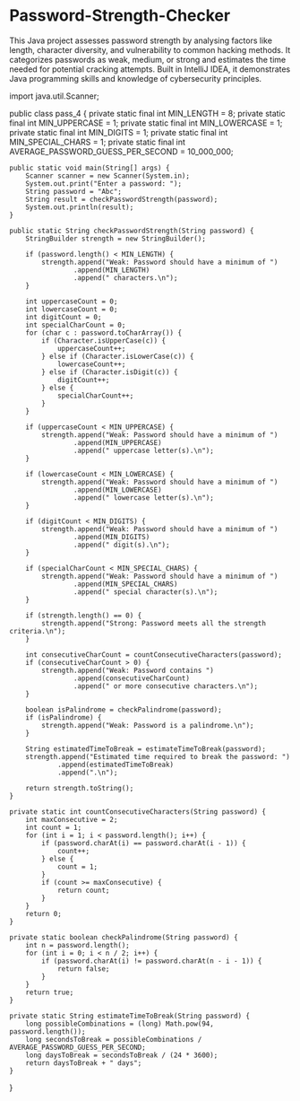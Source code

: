 # Password-Strength-Checker

This Java project assesses password strength by analysing factors like length, character diversity, and vulnerability to common hacking methods. It
categorizes passwords as weak, medium, or strong and estimates the time needed for potential cracking attempts. Built in IntelliJ IDEA, it demonstrates
Java programming skills and knowledge of cybersecurity principles.

import java.util.Scanner;

public class pass_4 {
    private static final int MIN_LENGTH = 8;
    private static final int MIN_UPPERCASE = 1;
    private static final int MIN_LOWERCASE = 1;
    private static final int MIN_DIGITS = 1;
    private static final int MIN_SPECIAL_CHARS = 1;
    private static final int AVERAGE_PASSWORD_GUESS_PER_SECOND = 10_000_000;

    public static void main(String[] args) {
        Scanner scanner = new Scanner(System.in);
        System.out.print("Enter a password: ");
        String password = "Abc";
        String result = checkPasswordStrength(password);
        System.out.println(result);
    }

    public static String checkPasswordStrength(String password) {
        StringBuilder strength = new StringBuilder();

        if (password.length() < MIN_LENGTH) {
            strength.append("Weak: Password should have a minimum of ")
                    .append(MIN_LENGTH)
                    .append(" characters.\n");
        }

        int uppercaseCount = 0;
        int lowercaseCount = 0;
        int digitCount = 0;
        int specialCharCount = 0;
        for (char c : password.toCharArray()) {
            if (Character.isUpperCase(c)) {
                uppercaseCount++;
            } else if (Character.isLowerCase(c)) {
                lowercaseCount++;
            } else if (Character.isDigit(c)) {
                digitCount++;
            } else {
                specialCharCount++;
            }
        }

        if (uppercaseCount < MIN_UPPERCASE) {
            strength.append("Weak: Password should have a minimum of ")
                    .append(MIN_UPPERCASE)
                    .append(" uppercase letter(s).\n");
        }

        if (lowercaseCount < MIN_LOWERCASE) {
            strength.append("Weak: Password should have a minimum of ")
                    .append(MIN_LOWERCASE)
                    .append(" lowercase letter(s).\n");
        }

        if (digitCount < MIN_DIGITS) {
            strength.append("Weak: Password should have a minimum of ")
                    .append(MIN_DIGITS)
                    .append(" digit(s).\n");
        }

        if (specialCharCount < MIN_SPECIAL_CHARS) {
            strength.append("Weak: Password should have a minimum of ")
                    .append(MIN_SPECIAL_CHARS)
                    .append(" special character(s).\n");
        }

        if (strength.length() == 0) {
            strength.append("Strong: Password meets all the strength criteria.\n");
        }

        int consecutiveCharCount = countConsecutiveCharacters(password);
        if (consecutiveCharCount > 0) {
            strength.append("Weak: Password contains ")
                    .append(consecutiveCharCount)
                    .append(" or more consecutive characters.\n");
        }

        boolean isPalindrome = checkPalindrome(password);
        if (isPalindrome) {
            strength.append("Weak: Password is a palindrome.\n");
        }

        String estimatedTimeToBreak = estimateTimeToBreak(password);
        strength.append("Estimated time required to break the password: ")
                .append(estimatedTimeToBreak)
                .append(".\n");

        return strength.toString();
    }

    private static int countConsecutiveCharacters(String password) {
        int maxConsecutive = 2;
        int count = 1;
        for (int i = 1; i < password.length(); i++) {
            if (password.charAt(i) == password.charAt(i - 1)) {
                count++;
            } else {
                count = 1;
            }
            if (count >= maxConsecutive) {
                return count;
            }
        }
        return 0;
    }

    private static boolean checkPalindrome(String password) {
        int n = password.length();
        for (int i = 0; i < n / 2; i++) {
            if (password.charAt(i) != password.charAt(n - i - 1)) {
                return false;
            }
        }
        return true;
    }

    private static String estimateTimeToBreak(String password) {
        long possibleCombinations = (long) Math.pow(94, password.length());
        long secondsToBreak = possibleCombinations / AVERAGE_PASSWORD_GUESS_PER_SECOND;
        long daysToBreak = secondsToBreak / (24 * 3600);
        return daysToBreak + " days";
    }
}
